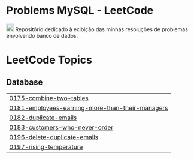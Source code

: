 # Problems MySQL - LeetCode
<img width="20" alt="image" src="https://github.com/user-attachments/assets/bb339974-e19c-4168-930e-7f662f951e75" />
 Repositório dedicado à exibição das minhas resoluções de problemas envolvendo banco de dados.  

<!---LeetCode Topics Start-->
# LeetCode Topics
## Database
|  |
| ------- |
| [0175-combine-two-tables](https://github.com/ana-leticia-cabral/leetcode-MySQL/tree/master/0175-combine-two-tables) |
| [0181-employees-earning-more-than-their-managers](https://github.com/ana-leticia-cabral/leetcode-MySQL/tree/master/0181-employees-earning-more-than-their-managers) |
| [0182-duplicate-emails](https://github.com/ana-leticia-cabral/leetcode-MySQL/tree/master/0182-duplicate-emails) |
| [0183-customers-who-never-order](https://github.com/ana-leticia-cabral/leetcode-MySQL/tree/master/0183-customers-who-never-order) |
| [0196-delete-duplicate-emails](https://github.com/ana-leticia-cabral/leetcode-MySQL/tree/master/0196-delete-duplicate-emails) |
| [0197-rising-temperature](https://github.com/ana-leticia-cabral/leetcode-MySQL/tree/master/0197-rising-temperature) |
<!---LeetCode Topics End-->
